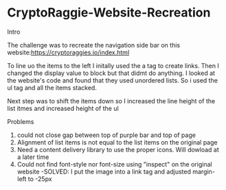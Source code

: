 # CryptoRaggie-Website-Recreation
Intro

The challenge was to recreate the navigation side bar on this website:https://cryptoraggies.io/index.html

To line uo the items to the left I initally used the a tag to create links. Then I changed the display value to block but that didmt do anything. I looked at the website's code and found that they used unordered lists. So i used the ul tag and all the items stacked.

Next step was to shift the items down so I increased the line height of the list itmes and increased height of the ul

Problems
1. could not close gap between top of purple bar and top of page
2. Alignment of list items is not equal to the list items on the original page
3. Need a content delivery library to use the proper icons. Will dowload at a later time
4. Could not find font-style nor font-size using "inspect" on the original website
  -SOLVED: I put the image into a link tag and adjusted margin-left to -25px
